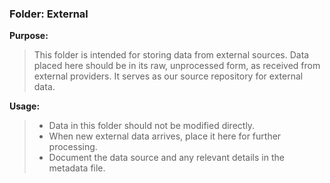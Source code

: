 ### Folder: External

**Purpose:**

> This folder is intended for storing data from external sources. Data placed here should be in its raw, unprocessed form, as received from external providers. It serves as our source repository for external data.

**Usage:**

> - Data in this folder should not be modified directly.
> - When new external data arrives, place it here for further processing.
> - Document the data source and any relevant details in the metadata file.
